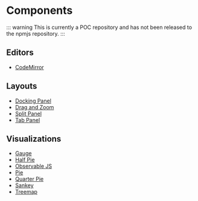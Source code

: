 # Components

::: warning
This is currently a POC repository and has not been released to the npmjs repository.
:::

## Editors

* [CodeMirror](../packages/editor/src/codemirror)

## Layouts

* [Docking Panel](../packages/layout/src/lumino/dockPanel)
* [Drag and Zoom](../packages/layout/src/zoom)
* [Split Panel](../packages/layout/src/lumino/splitPanel)
* [Tab Panel](../packages/layout/src/lumino/tabPanel)

## Visualizations

* [Gauge](../packages/gauge/src/gauge)
* [Half Pie](../packages/pie/src/halfpie)
* [Observable JS](../packages/observable/src/observable)
* [Pie](../packages/pie/src/pie)
* [Quarter Pie](../packages/pie/src/quarterpie)
* [Sankey](../packages/sankey/src/sankey)
* [Treemap](../packages/treemap/src/treemap)
